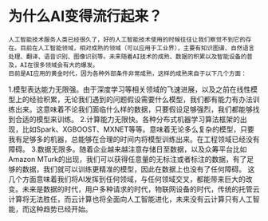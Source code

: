 ﻿# 为什么AI变得流行起来？

    人工智能技术服务人类已经很久了，好的人工智能技术使用的时候往往让我们察觉不到它的存在。目前在人工智能领域，相对成熟的领域（可以应用于工业界），主要有知识图谱、自然语言处理、翻译、语音识别、图像识别等。未来随着AI技术的成熟、数据的积累以及智能设备的普及，AI在很多领域会有大的爆发。
    目前是AI应用的黄金时代，因为各种外部条件非常成熟，这样的成熟来自于以下几个方面：
  1.模型表达能力无限强。由于深度学习等相关领域的飞速进展，以及之前在线性模型上的经验积累，无论我们遇到的问题假设需要什么模型，我们都有能力有办法训练出来。这意味着不论我们面临什么样的数据，只要假设足够强烈，我们都能够找到合适的模型来训练。
  2.计算能力无限快。各种分布式机器学习算法框架的出现，比如Spark、XGBOOST、MXNET等等。意味着无论多么复杂的模型，只要我有足够多的机器，总能够在合理的时间内将模型训练出来。在工程领域已经没有障碍。
    3.数据无限多。随着企业越来越注意存储日至数据，以及众筹平台比如Amazon MTurk的出现，我们可以获得任意量的无标注或者标注的数据，有了足够的数据，我们就可以训练更精准的模型，因此在数据上也没有了任何障碍。
    这几个方面意味着我们将AI发挥到任何领域，与任何领域交叉，都能带来巨大的改变。未来是数据的时代，用户多种请求的时代，物联网设备的时代，传统的托管云计算将无法胜任，而云计算也将全面向人工智能进化，未来没有云计算只有人工智能，而这种趋势已经开始。






